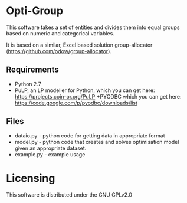 Opti-Group
===============

This software takes a set of entities and divides them into equal groups based on numeric and categorical variables.

It is based on a similar, Excel based solution group-allocator (https://github.com/odow/group-allocator). 


## Requirements

+ Python 2.7
+ PuLP, an LP modeller for Python, which you can get here: https://projects.coin-or.org/PuLP
+PYODBC which you can get here:
https://code.google.com/p/pyodbc/downloads/list

## Files
+ dataio.py - python code for getting data in appropriate format
+ model.py - python code that creates and solves optimisation model given an appropriate dataset.
+ example.py - example usage

# Licensing
This software is distributed under the GNU GPLv2.0
